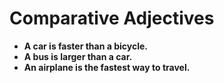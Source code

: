 
# Comparative Adjectives

- **A car is faster than a bicycle.**
- **A bus is larger than a car.**
- **An airplane is the fastest way to travel.**

